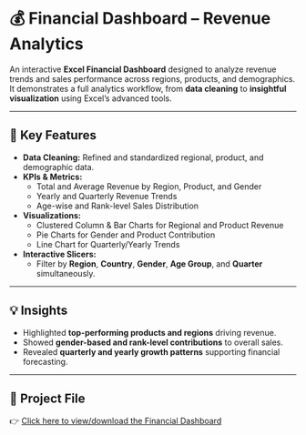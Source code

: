# 💰 Financial Dashboard – Revenue Analytics  

An interactive **Excel Financial Dashboard** designed to analyze revenue trends and sales performance across regions, products, and demographics.  
It demonstrates a full analytics workflow, from **data cleaning** to **insightful visualization** using Excel’s advanced tools.  

---

## 🔧 Key Features  
- **Data Cleaning:** Refined and standardized regional, product, and demographic data.  
- **KPIs & Metrics:**  
  - Total and Average Revenue by Region, Product, and Gender  
  - Yearly and Quarterly Revenue Trends  
  - Age-wise and Rank-level Sales Distribution  
- **Visualizations:**  
  - Clustered Column & Bar Charts for Regional and Product Revenue  
  - Pie Charts for Gender and Product Contribution  
  - Line Chart for Quarterly/Yearly Trends  
- **Interactive Slicers:**  
  - Filter by **Region**, **Country**, **Gender**, **Age Group**, and **Quarter** simultaneously.  

---

## 💡 Insights  
- Highlighted **top-performing products and regions** driving revenue.  
- Showed **gender-based and rank-level contributions** to overall sales.  
- Revealed **quarterly and yearly growth patterns** supporting financial forecasting.  

---

## 📄 Project File  
👉 [Click here to view/download the Financial Dashboard](https://github.com/Divit-Lamba/Finance-Excel-Dashboard/blob/main/Finance%20Dashboard.xlsx)
